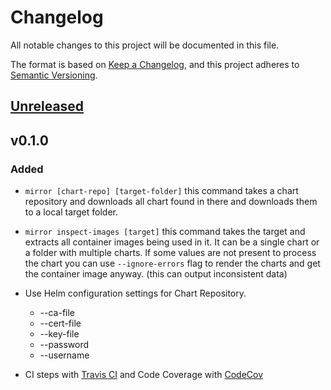 # Changelog

All notable changes to this project will be documented in this file.

The format is based on [Keep a Changelog](https://keepachangelog.com/en/1.0.0/),
and this project adheres to [Semantic Versioning](https://semver.org/spec/v2.0.0.html).

## [Unreleased]

## v0.1.0

### Added

- `mirror [chart-repo] [target-folder]` this command takes a chart repository and downloads all
  chart found in there and downloads them to a local target folder.

- `mirror inspect-images [target]` this command takes the target and extracts all container
  images being used in it. It can be a single chart or a folder with multiple charts. If
  some values are not present to process the chart you can use `--ignore-errors` flag to
  render the charts and get the container image anyway. (this can output inconsistent data)

- Use Helm configuration settings for Chart Repository.
  - --ca-file
  - --cert-file
  - --key-file
  - --password
  - --username

- CI steps with [Travis CI](https://travis-ci.org) and Code Coverage with [CodeCov](https://codecov.io)

[Unreleased]: https://github.com/openSUSE/helm-mirror/compare/v0.1.0...HEAD